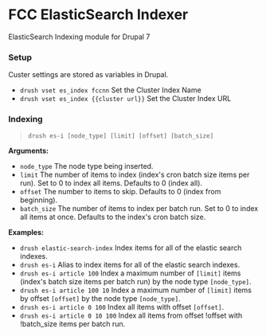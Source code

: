 # FCC ElasticSearch Indexer
ElasticSearch Indexing module for Drupal 7

### Setup
Custer settings are stored as variables in Drupal.
- `drush vset es_index fccnn` Set the Cluster Index Name
- `drush vset es_index {{cluster url}}` Set the Cluster Index URL

### Indexing

> `drush es-i [node_type] [limit] [offset] [batch_size]`

**Arguments:**
- `node_type` The node type being inserted.
- `limit` The number of items to index (index's cron batch size items per run). Set to 0 to index all items. Defaults to 0 (index all).
- `offset` The number to items to skip. Defaults to 0 (index from beginning).
- `batch_size` The number of items to index per batch run. Set to 0 to index all items at once. Defaults to the index's cron batch size.

**Examples:**
- `drush elastic-search-index` Index items for all of the elastic search indexes.
- `drush es-i` Alias to index items for all of the elastic search indexes.
- `drush es-i article 100` Index a maximum number of `[limit]` items (index's batch size items per batch run) by the node type `[node_type]`.
- `drush es-i article 100 10` Index a maximum number of `[limit]` items by offset `[offset]` by the node type `[node_type]`.
- `drush es-i article 0 100` Index all items with offset `[offset]`.
- `drush es-i article 0 10 100` Index all items from offset !offset with !batch_size items per batch run.
